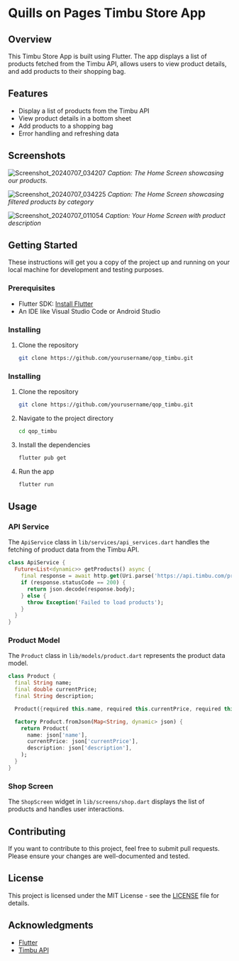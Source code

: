 # Quills on Pages Timbu Store App

## Overview
 
This Timbu Store App is built using Flutter. The app displays a list of products fetched from the Timbu API, allows users to view product details, and add products to their shopping bag.

## Features

- Display a list of products from the Timbu API
- View product details in a bottom sheet
- Add products to a shopping bag
- Error handling and refreshing data

## Screenshots

![Screenshot_20240707_034207](https://github.com/OtonyeR/qop_timbu/blob/main/screenshots/Screenshot_20240707_034207.jpg)
*Caption: The Home Screen showcasing our products.*

![Screenshot_20240707_034225](https://github.com/OtonyeR/qop_timbu/blob/main/screenshots/Screenshot_20240707_034225.jpg)
*Caption: The Home Screen showcasing filtered products by category*

![Screenshot_20240707_011054](https://github.com/OtonyeR/qop_timbu/blob/main/screenshots/Screenshot_20240707_011054.jpg)
*Caption: Your Home Screen with product description*


## Getting Started

These instructions will get you a copy of the project up and running on your local machine for development and testing purposes.

### Prerequisites

- Flutter SDK: [Install Flutter](https://flutter.dev/docs/get-started/install)
- An IDE like Visual Studio Code or Android Studio

### Installing

1. Clone the repository
    ```bash
    git clone https://github.com/yourusername/qop_timbu.git
    ```
### Installing

1. Clone the repository
    ```bash
    git clone https://github.com/yourusername/qop_timbu.git
    ```
2. Navigate to the project directory
    ```bash
    cd qop_timbu
    ```
3. Install the dependencies
    ```bash
    flutter pub get
    ```
4. Run the app
    ```bash
    flutter run
    ```
    
## Usage

### API Service

The `ApiService` class in `lib/services/api_services.dart` handles the fetching of product data from the Timbu API.

```dart
class ApiService {
  Future<List<dynamic>> getProducts() async {
    final response = await http.get(Uri.parse('https://api.timbu.com/products'));
    if (response.statusCode == 200) {
      return json.decode(response.body);
    } else {
      throw Exception('Failed to load products');
    }
  }
}
```

### Product Model

The `Product` class in `lib/models/product.dart` represents the product data model.

```dart
class Product {
  final String name;
  final double currentPrice;
  final String description;

  Product({required this.name, required this.currentPrice, required this.description});

  factory Product.fromJson(Map<String, dynamic> json) {
    return Product(
      name: json['name'],
      currentPrice: json['currentPrice'],
      description: json['description'],
    );
  }
}
```

### Shop Screen

The `ShopScreen` widget in `lib/screens/shop.dart` displays the list of products and handles user interactions.

## Contributing

If you want to contribute to this project, feel free to submit pull requests. Please ensure your changes are well-documented and tested.

## License

This project is licensed under the MIT License - see the [LICENSE](LICENSE) file for details.

## Acknowledgments

- [Flutter](https://flutter.dev)
- [Timbu API](https://api.timbu.com)
